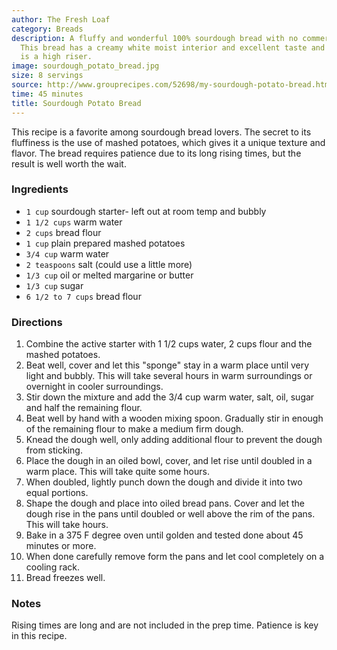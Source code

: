 ```yaml
---
author: The Fresh Loaf
category: Breads
description: A fluffy and wonderful 100% sourdough bread with no commercial yeast.
  This bread has a creamy white moist interior and excellent taste and texture and
  is a high riser.
image: sourdough_potato_bread.jpg
size: 8 servings
source: http://www.grouprecipes.com/52698/my-sourdough-potato-bread.html
time: 45 minutes
title: Sourdough Potato Bread
---
```

This recipe is a favorite among sourdough bread lovers. The secret to its fluffiness is the use of mashed potatoes, which gives it a unique texture and flavor. The bread requires patience due to its long rising times, but the result is well worth the wait.

### Ingredients

* `1 cup` sourdough starter- left out at room temp and bubbly
* `1 1/2 cups` warm water
* `2 cups` bread flour
* `1 cup` plain prepared mashed potatoes
* `3/4 cup` warm water
* `2 teaspoons` salt (could use a little more)
* `1/3 cup` oil or melted margarine or butter
* `1/3 cup` sugar
* `6 1/2 to 7 cups` bread flour

### Directions

1. Combine the active starter with 1 1/2 cups water, 2 cups flour and the mashed potatoes.
2. Beat well, cover and let this "sponge" stay in a warm place until very light and bubbly. This will take several hours in warm surroundings or overnight in cooler surroundings.
3. Stir down the mixture and add the 3/4 cup warm water, salt, oil, sugar and half the remaining flour.
4. Beat well by hand with a wooden mixing spoon. Gradually stir in enough of the remaining flour to make a medium firm dough.
5. Knead the dough well, only adding additional flour to prevent the dough from sticking.
6. Place the dough in an oiled bowl, cover, and let rise until doubled in a warm place. This will take quite some hours.
7. When doubled, lightly punch down the dough and divide it into two equal portions.
8. Shape the dough and place into oiled bread pans. Cover and let the dough rise in the pans until doubled or well above the rim of the pans. This will take hours.
9. Bake in a 375 F degree oven until golden and tested done about 45 minutes or more.
10. When done carefully remove form the pans and let cool completely on a cooling rack.
11. Bread freezes well.

### Notes

Rising times are long and are not included in the prep time. Patience is key in this recipe.